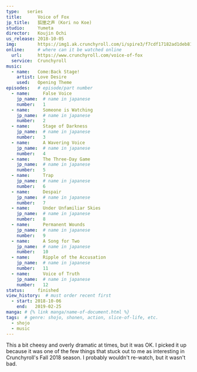 ```yaml
---
type:   series
title:      Voice of Fox
jp_title:   狐狸之声 (Kori no Koe)
studio:     Yumeta
director:   Koujin Ochi
us_release: 2018-10-05 
img:        https://img1.ak.crunchyroll.com/i/spire3/f7cdf17182ad1deb81b07a2aa09ffcc51539392387_full.jpg 
online:     # where can it be watched online
  url:      https://www.crunchyroll.com/voice-of-fox
  service:  Crunchyroll
music:
  - name:   Come:Back Stage!
    artist: Love Desire
    used:   Opening Theme
episodes:   # episode/part number
  - name:     False Voice
    jp_name:  # name in japanese
    number:   1
  - name:     Someone is Watching
    jp_name:  # name in japanese
    number:   2
  - name:     Stage of Darkness
    jp_name:  # name in japanese
    number:   3
  - name:     A Wavering Voice
    jp_name:  # name in japanese
    number:   4
  - name:     The Three-Day Game
    jp_name:  # name in japanese
    number:   5
  - name:     Trap
    jp_name:  # name in japanese
    number:   6
  - name:     Despair
    jp_name:  # name in japanese
    number:   7
  - name:     Under Unfamiliar Skies
    jp_name:  # name in japanese
    number:   8
  - name:     Permanent Wounds
    jp_name:  # name in japanese
    number:   9
  - name:     A Song for Two
    jp_name:  # name in japanese
    number:   10
  - name:     Ripple of the Accusation
    jp_name:  # name in japanese
    number:   11
  - name:     Voice of Truth
    jp_name:  # name in japanese
    number:   12
status:     finished
view_history:  # must order recent first
  - start: 2018-10-06 
    end:   2019-02-25
manga: # {% link manga/name-of-document.html %}
tags:  # genre: shojo, shonen, action, slice-of-life, etc.
  - shojo
  - music
---
```


This a bit cheesy and overly dramatic at times, but it was OK. I picked it up because it was one of the few things that stuck out to me as interesting in Crunchyroll's Fall 2018 season. I probably wouldn't re-watch, but it wasn't bad.